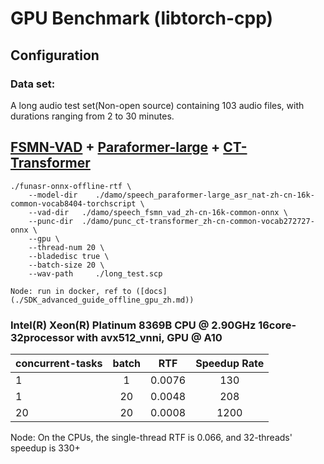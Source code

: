 # GPU Benchmark (libtorch-cpp)

## Configuration
### Data set:
A long audio test set(Non-open source) containing 103 audio files, with durations ranging from 2 to 30 minutes.

## [FSMN-VAD](https://www.modelscope.cn/models/damo/speech_fsmn_vad_zh-cn-16k-common-onnx/summary) + [Paraformer-large](https://www.modelscope.cn/models/damo/speech_paraformer-large_asr_nat-zh-cn-16k-common-vocab8404-torchscript/summary) + [CT-Transformer](https://www.modelscope.cn/models/damo/punc_ct-transformer_zh-cn-common-vocab272727-onnx/summary) 

```shell
./funasr-onnx-offline-rtf \
    --model-dir    ./damo/speech_paraformer-large_asr_nat-zh-cn-16k-common-vocab8404-torchscript \
    --vad-dir   ./damo/speech_fsmn_vad_zh-cn-16k-common-onnx \
    --punc-dir  ./damo/punc_ct-transformer_zh-cn-common-vocab272727-onnx \
    --gpu \
    --thread-num 20 \
    --bladedisc true \
    --batch-size 20 \
    --wav-path     ./long_test.scp

Node: run in docker, ref to ([docs](./SDK_advanced_guide_offline_gpu_zh.md))
```

### Intel(R) Xeon(R) Platinum 8369B CPU @ 2.90GHz 16core-32processor with avx512_vnni, GPU @ A10

| concurrent-tasks | batch  |   RTF  | Speedup Rate |
|------------------|:------:|:------:|:------------:|
| 1                |   1    | 0.0076 |      130     |
| 1                |   20   | 0.0048 |      208     |
| 20               |   20   | 0.0008 |      1200    |

Node: On the CPUs, the single-thread RTF is 0.066, and 32-threads' speedup is 330+

